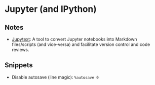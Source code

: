 # Jupyter (and IPython)

## Notes

- [Jupytext](https://jupytext.readthedocs.io/en/latest/): A tool to convert Jupyter notebooks into Markdown files/scripts (and vice-versa) and facilitate version control and code reviews.

## Snippets

- Disable autosave (line magic): `%autosave 0`
